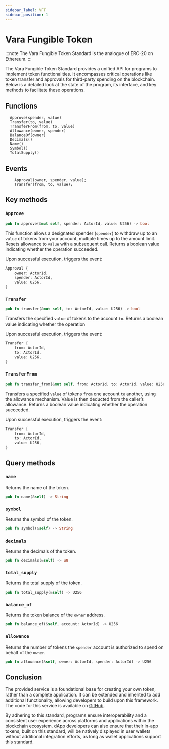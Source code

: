 ```yaml
---
sidebar_label: VFT
sidebar_position: 1
---
```


# Vara Fungible Token

:::note
The Vara Fungible Token Standard is the analogue of ERC-20 on Ethereum.
:::

The Vara Fungible Token Standard provides a unified API for programs to implement token functionalities. It encompasses critical operations like token transfer and approvals for third-party spending on the blockchain. Below is a detailed look at the state of the program, its interface, and key methods to facilitate these operations.

## Functions

```
  Approve(spender, value)
  Transfer(to, value)
  TransferFrom(from, to, value)
  Allowance(owner, spender)
  BalanceOf(owner) 
  Decimals()
  Name()
  Symbol()
  TotalSupply()

```

## Events

```
    Approval(owner, spender, value);
    Transfer(from, to, value);
```

## Key methods

### `Approve`

```rust
pub fn approve(&mut self, spender: ActorId, value: U256) -> bool
```

This function allows a designated spender (`spender`) to withdraw up to an `value` of tokens from your account, multiple times up to the amount limit. Resets allowance to `value` with a subsequent call. Returns a boolean value indicating whether the operation succeeded.

Upon successful execution, triggers the event:

```rust
Approval {
    owner: ActorId,
    spender: ActorId,
    value: U256,
}
```

### `Transfer`

```rust
pub fn transfer(&mut self, to: ActorId, value: U256) -> bool
```


Transfers the specified `value` of tokens to the account `to`. Returns a boolean value indicating whether the operation 

Upon successful execution, triggers the event:

```rust
Transfer {
    from: ActorId,
    to: ActorId,
    value: U256,
}
```

### `TransferFrom`

```rust
pub fn transfer_from(&mut self, from: ActorId, to: ActorId, value: U256) -> bool
```
Transfers a specified `value` of tokens `from` one account `to` another, using the allowance mechanism. Value is then deducted from the caller’s allowance. Returns a boolean value indicating whether the operation succeeded.

Upon successful execution, triggers the event:

```rust
Transfer {
    from: ActorId,
    to: ActorId,
    value: U256,
}
```

## Query methods

### `name`

Returns the name of the token.

```rust
pub fn name(&self) -> String 
```

### `symbol`

Returns the symbol of the token.

```rust
pub fn symbol(&self) -> String 
```

### `decimals`

Returns the decimals of the token.

```rust
pub fn decimals(&self) -> u8
```

### `total_supply`

Returns the total supply of the token.

```rust
pub fn total_supply(&self) -> U256
```

### `balance_of`

Returns the token balance of the `owner` address.

```rust
pub fn balance_of(&self, account: ActorId) -> U256
```

### `allowance`

Returns the number of tokens the `spender` account is authorized to spend on behalf of the `owner`.

```rust
pub fn allowance(&self, owner: ActorId, spender: ActorId) -> U256 
```

## Conclusion 

The provided service is a foundational base for creating your own token, rather than a complete application. It can be extended and inherited to add additional functionality, allowing developers to build upon this framework. The code for this service is available on [GitHub](https://github.com/gear-foundation/standards/tree/master/vft-service).

By adhering to this standard, programs ensure interoperability and a consistent user experience across platforms and applications within the blockchain ecosystem. dApp developers can also ensure that their in-app tokens, built on this standard, will be natively displayed in user wallets without additional integration efforts, as long as wallet applications support this standard.
